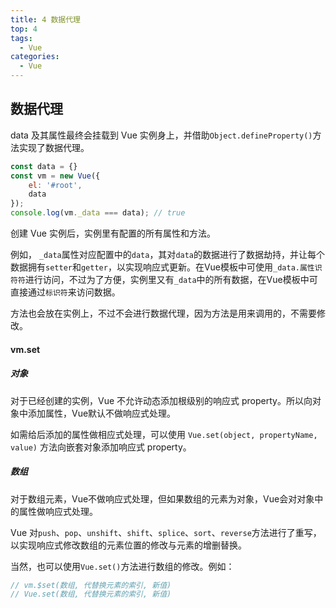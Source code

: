 ```yaml
---
title: 4 数据代理
top: 4
tags:
  - Vue
categories:
  - Vue
---
```


## 数据代理

data 及其属性最终会挂载到 Vue 实例身上，并借助`Object.defineProperty()`方法实现了数据代理。

```javascript
const data = {}
const vm = new Vue({
    el: '#root',
    data
});
console.log(vm._data === data); // true
```

创建 Vue 实例后，实例里有配置的所有属性和方法。

例如， `_data`属性对应配置中的`data`，其对`data`的数据进行了数据劫持，并让每个数据拥有`setter`和`getter`，以实现响应式更新。在Vue模板中可使用`_data.属性识符符`进行访问，不过为了方便，实例里又有`_data`中的所有数据，在Vue模板中可直接通过`标识符`来访问数据。

方法也会放在实例上，不过不会进行数据代理，因为方法是用来调用的，不需要修改。

#### vm.set

##### 对象

对于已经创建的实例，Vue 不允许动态添加根级别的响应式 property。所以向对象中添加属性，Vue默认不做响应式处理。

如需给后添加的属性做相应式处理，可以使用 `Vue.set(object, propertyName, value)` 方法向嵌套对象添加响应式 property。

##### 数组

对于数组元素，Vue不做响应式处理，但如果数组的元素为对象，Vue会对对象中的属性做响应式处理。

Vue 对`push`、`pop`、`unshift`、`shift`、`splice`、`sort`、`reverse`方法进行了重写，以实现响应式修改数组的元素位置的修改与元素的增删替换。

当然，也可以使用`Vue.set()`方法进行数组的修改。例如：

```javascript
// vm.$set(数组, 代替换元素的索引, 新值)
// Vue.set(数组, 代替换元素的索引, 新值)
```

